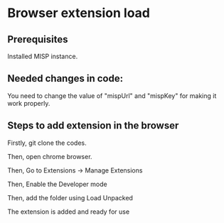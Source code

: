 # Browser extension load

## Prerequisites
Installed MISP instance.

## Needed changes in code:
You need to change the value of "mispUrl" and "mispKey" for making it work properly.

## Steps to add extension in the browser
Firstly, git clone the codes.

Then, open chrome browser.

Then, Go to Extensions -> Manage Extensions

Then, Enable the Developer mode

Then, add the folder using Load Unpacked

The extension is added and ready for use
